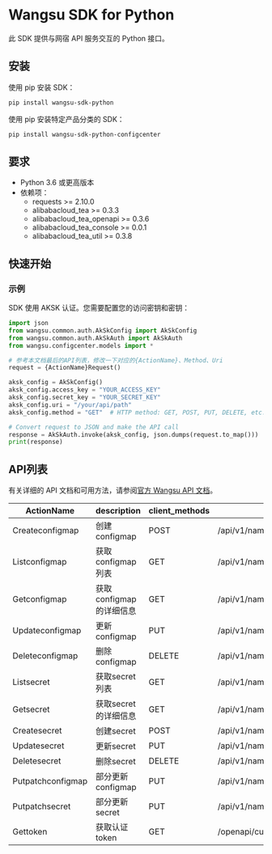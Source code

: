# Wangsu SDK for Python

此 SDK 提供与网宿 API 服务交互的 Python 接口。

## 安装

使用 pip 安装 SDK：

```bash
pip install wangsu-sdk-python
```
使用 pip 安装特定产品分类的 SDK：

```bash
pip install wangsu-sdk-python-configcenter
```


## 要求

- Python 3.6 或更高版本
- 依赖项：
  - requests >= 2.10.0
  - alibabacloud_tea >= 0.3.3
  - alibabacloud_tea_openapi >= 0.3.6
  - alibabacloud_tea_console >= 0.0.1
  - alibabacloud_tea_util >= 0.3.8

## 快速开始

### 示例

SDK 使用 AKSK 认证。您需要配置您的访问密钥和密钥：

```python
import json
from wangsu.common.auth.AkSkConfig import AkSkConfig
from wangsu.common.auth.AkSkAuth import AkSkAuth
from wangsu.configcenter.models import *

# 参考本文档最后的API列表，修改一下对应的{ActionName}、Method、Uri
request = {ActionName}Request()

aksk_config = AkSkConfig()
aksk_config.access_key = "YOUR_ACCESS_KEY"
aksk_config.secret_key = "YOUR_SECRET_KEY"
aksk_config.uri = "/your/api/path"
aksk_config.method = "GET"  # HTTP method: GET, POST, PUT, DELETE, etc.

# Convert request to JSON and make the API call
response = AkSkAuth.invoke(aksk_config, json.dumps(request.to_map()))
print(response)

```


## API列表
有关详细的 API 文档和可用方法，请参阅[官方 Wangsu API 文档](https://www.wangsu.com/document/api-doc/Overview?productType=all)。

| ActionName | description | client_methods | uri |
| --- | --- | --- | --- |
| Createconfigmap | 创建configmap | POST | /api/v1/namespaces/*/configmaps |
| Listconfigmap | 获取configmap列表 | GET | /api/v1/namespaces/*/configmaps |
| Getconfigmap | 获取configmap的详细信息 | GET | /api/v1/namespaces/*/configmaps/* |
| Updateconfigmap | 更新configmap | PUT | /api/v1/namespaces/*/configmaps/* |
| Deleteconfigmap | 删除configmap | DELETE | /api/v1/namespaces/*/configmaps/* |
| Listsecret | 获取secret列表 | GET | /api/v1/namespaces/*/secrets |
| Getsecret | 获取secret的详细信息 | GET | /api/v1/namespaces/*/secrets/* |
| Createsecret | 创建secret | POST | /api/v1/namespaces/*/secrets |
| Updatesecret | 更新secret | PUT | /api/v1/namespaces/*/secrets/* |
| Deletesecret | 删除secret | DELETE | /api/v1/namespaces/*/secrets/* |
| Putpatchconfigmap | 部分更新configmap | PUT | /api/v1/namespaces/*/configmaps/*/ws/patch |
| Putpatchsecret | 部分更新secret | PUT | /api/v1/namespaces/*/secrets/*/ws/patch |
| Gettoken | 获取认证token | GET | /openapi/custom/api/v1/token |